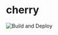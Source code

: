 # cherry
![Build and Deploy](https://github.com/bozd4g/cherry/workflows/Build%20and%20Deploy/badge.svg)
